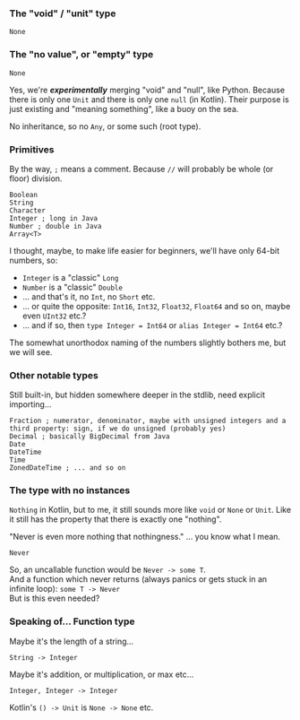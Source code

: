 ### The "void" / "unit" type
```
None
```

### The "no value", or "empty" type
```
None
```

Yes, we're **_experimentally_** merging "void" and "null", like Python.
Because there is only one `Unit` and there is only one `null` (in Kotlin).
Their purpose is just existing and "meaning something", like a buoy on the sea.

No inheritance, so no `Any`, or some such (root type).

### Primitives

By the way, `;` means a comment. Because `//` will probably be whole (or floor) division.

```
Boolean
String
Character
Integer ; long in Java
Number ; double in Java
Array<T>
```

I thought, maybe, to make life easier for beginners, we'll have only 64-bit numbers, so:
- `Integer` is a "classic" `Long`
- `Number` is a "classic" `Double`
- ... and that's it, no `Int`, no `Short` etc.
- ... or quite the opposite: `Int16`, `Int32`, `Float32`, `Float64` and so on, maybe even `UInt32` etc.?
- ... and if so, then `type Integer = Int64` or `alias Integer = Int64` etc.?

The somewhat unorthodox naming of the numbers slightly bothers me, but we will see.

### Other notable types

Still built-in, but hidden somewhere deeper in the stdlib, need explicit importing...

```
Fraction ; numerator, denominator, maybe with unsigned integers and a third property: sign, if we do unsigned (probably yes)
Decimal ; basically BigDecimal from Java
Date
DateTime
Time
ZonedDateTime ; ... and so on
```

### The type with no instances

`Nothing` in Kotlin, but to me, it still sounds more like `void` or `None` or `Unit`.
Like it still has the property that there is exactly one "nothing".

"Never is even more nothing that nothingness." ... you know what I mean.

```
Never
```

So, an uncallable function would be `Never -> some T`.\
And a function which never returns (always panics or gets stuck in an infinite loop): `some T -> Never`\
But is this even needed?

### Speaking of... Function type

Maybe it's the length of a string...

```
String -> Integer
```

Maybe it's addition, or multiplication, or max etc...

```
Integer, Integer -> Integer
```

Kotlin's `() -> Unit` is `None -> None` etc.